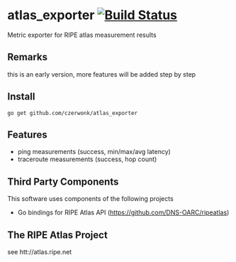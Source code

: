 # atlas_exporter [![Build Status](https://travis-ci.org/czerwonk/atlas_exporter.svg)][travis]
Metric exporter for RIPE atlas measurement results

## Remarks
this is an early version, more features will be added step by step

## Install
```
go get github.com/czerwonk/atlas_exporter
```

## Features
* ping measurements (success, min/max/avg latency)
* traceroute measurements (success, hop count)

## Third Party Components
This software uses components of the following projects
* Go bindings for RIPE Atlas API (https://github.com/DNS-OARC/ripeatlas)

## The RIPE Atlas Project
see htt://atlas.ripe.net

[travis]: https://travis-ci.org/czerwonk/atlas_exporter